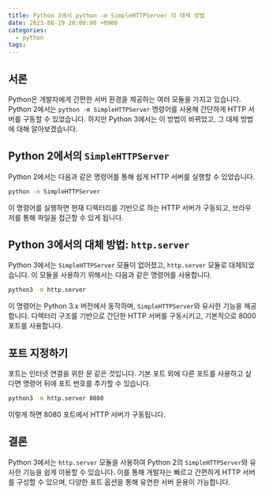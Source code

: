```yaml
---
title: Python 3에서 python -m SimpleHTTPServer 의 대체 방법
date: 2023-08-19 20:00:00 +0900
categories:
  - python
tags:
---
```


## 서론

Python은 개발자에게 간편한 서버 환경을 제공하는 여러 모듈을 가지고 있습니다. Python 2에서는 `python -m SimpleHTTPServer` 명령어를 사용해 간단하게 HTTP 서버를 구동할 수 있었습니다. 하지만 Python 3에서는 이 방법이 바뀌었고, 그 대체 방법에 대해 알아보겠습니다.

## Python 2에서의 `SimpleHTTPServer`

Python 2에서는 다음과 같은 명령어를 통해 쉽게 HTTP 서버를 실행할 수 있었습니다.

```bash
python -m SimpleHTTPServer
```

이 명령어를 실행하면 현재 디렉터리를 기반으로 하는 HTTP 서버가 구동되고, 브라우저를 통해 파일을 접근할 수 있게 됩니다.

## Python 3에서의 대체 방법: `http.server`

Python 3에서는 `SimpleHTTPServer` 모듈이 없어졌고, `http.server` 모듈로 대체되었습니다. 이 모듈을 사용하기 위해서는 다음과 같은 명령어를 사용합니다.

```bash
python3 -m http.server
```

이 명령어는 Python 3.x 버전에서 동작하며, `SimpleHTTPServer`와 유사한 기능을 제공합니다. 디렉터리 구조를 기반으로 간단한 HTTP 서버를 구동시키고, 기본적으로 8000 포트를 사용합니다.

## 포트 지정하기

포트는 인터넷 연결을 위한 문 같은 것입니다. 기본 포트 외에 다른 포트를 사용하고 싶다면 명령어 뒤에 포트 번호를 추가할 수 있습니다.

```bash
python3 -m http.server 8080
```

이렇게 하면 8080 포트에서 HTTP 서버가 구동됩니다.

## 결론

Python 3에서는 `http.server` 모듈을 사용하여 Python 2의 `SimpleHTTPServer`와 유사한 기능을 쉽게 이용할 수 있습니다. 이를 통해 개발자는 빠르고 간편하게 HTTP 서버를 구성할 수 있으며, 다양한 포트 옵션을 통해 유연한 서버 운용이 가능합니다.